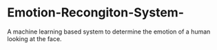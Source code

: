 # Emotion-Recongiton-System-
A machine learning based system to determine the emotion of a human looking at the face.
